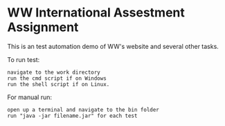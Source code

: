 <h1>WW International Assestment Assignment</h1>

This is an test automation demo of WW's website and several other tasks.

To run test:
	
	navigate to the work directory
	run the cmd script if on Windows 
	run the shell script if on Linux.

For manual run:
	
	open up a terminal and navigate to the bin folder
	run "java -jar filename.jar" for each test